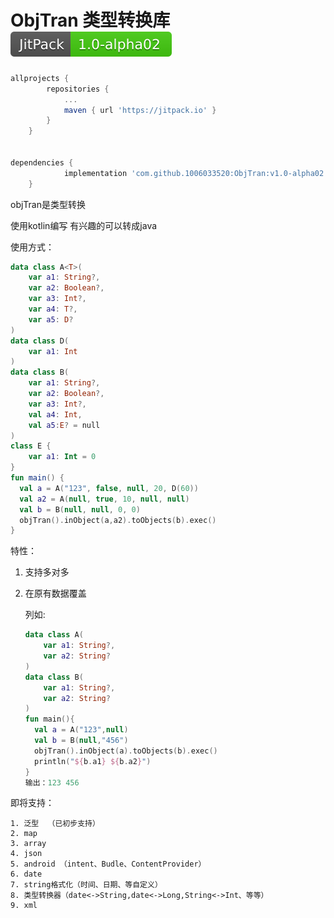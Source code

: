 # ObjTran 类型转换库[![](.README.assets/ObjTran.svg)](https://jitpack.io/#1006033520/ObjTran)

```groovy
allprojects {
		repositories {
			...
			maven { url 'https://jitpack.io' }
		}
	}


dependencies {
	        implementation 'com.github.1006033520:ObjTran:v1.0-alpha02'
	}
```



objTran是类型转换 

使用kotlin编写  有兴趣的可以转成java

使用方式：

```kotlin
data class A<T>(
    var a1: String?,
    var a2: Boolean?,
    var a3: Int?,
    var a4: T?,
    var a5: D?
)
data class D(
    var a1: Int
)
data class B(
    var a1: String?,
    var a2: Boolean?,
    var a3: Int?,
    val a4: Int,
  	val a5:E? = null
)
class E {
    var a1: Int = 0
}
fun main() {
  val a = A("123", false, null, 20, D(60))
  val a2 = A(null, true, 10, null, null)
  val b = B(null, null, 0, 0)
  objTran().inObject(a,a2).toObjects(b).exec()
}
```

特性：

 1. 支持多对多

 2. 在原有数据覆盖

    列如:

    ```kotlin
    data class A(
        var a1: String?,
        var a2: String?
    )
    data class B(
        var a1: String?,
        var a2: String?
    )
    fun main(){
      val a = A("123",null)
      val b = B(null,"456")
      objTran().inObject(a).toObjects(b).exec()
      println("${b.a1} ${b.a2}")
    }
    输出：123 456
    ```

即将支持：

 	1. 泛型  （已初步支持）
 	2. map
 	3. array
 	4. json
 	5. android （intent、Budle、ContentProvider）
 	6. date
 	7. string格式化（时间、日期、等自定义）
 	8. 类型转换器（date<->String,date<->Long,String<->Int、等等）
 	9. xml

